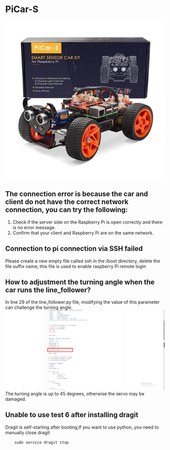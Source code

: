 # PiCar-S

![img](../../img\raspoberrypi\picar-s\sunfounder_picar-s_kit_01.jpg)

## The connection error is because the car and client do not have the correct network connection, you can try the following:

1. Check if the server side on the Raspberry Pi is open correctly and there is no error message.
2. Confirm that your client and Raspberry Pi are on the same network.

## Connection to pi connection via SSH failed

Please create a new empty file called ssh in the /boot directory, delete the file suffix name, this file is used to enable raspberry Pi remote login

## How to adjustment the turning angle when the car runs the line_follower?

In line 29 of the line_follower.py file, modifying the value of this parameter can challenge the turning angle.
![img](../../img\raspoberrypi\picar-s\modifyTurningAngle.png)
The turning angle is up to 45 degrees, otherwise the servo may be damaged.

## Unable to use test 6 after installing dragit

Dragit is self-starting after booting,If you want to use python, you need to manually close dragit
```
    sudo service dragit stop
```

